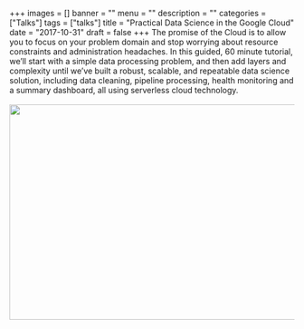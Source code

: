 +++
images = []
banner = ""
menu = ""
description = ""
categories = ["Talks"]
tags = ["talks"]
title = "Practical Data Science in the Google Cloud"
date = "2017-10-31"
draft = false
+++
The promise of the Cloud is to allow you to focus on your problem domain and
stop worrying about resource constraints and administration headaches. In this
guided, 60 minute tutorial, we’ll start with a simple data processing problem,
and then add layers and complexity until we’ve built a robust, scalable, and
repeatable data science solution, including data cleaning, pipeline processing,
health monitoring and a summary dashboard, all using serverless cloud technology. 
<br><br>
<a href="https://bit.ly/mco-pds"><img loading="lazy" src="/img/mco-pds.png" width="640" height="380"></img></a>
